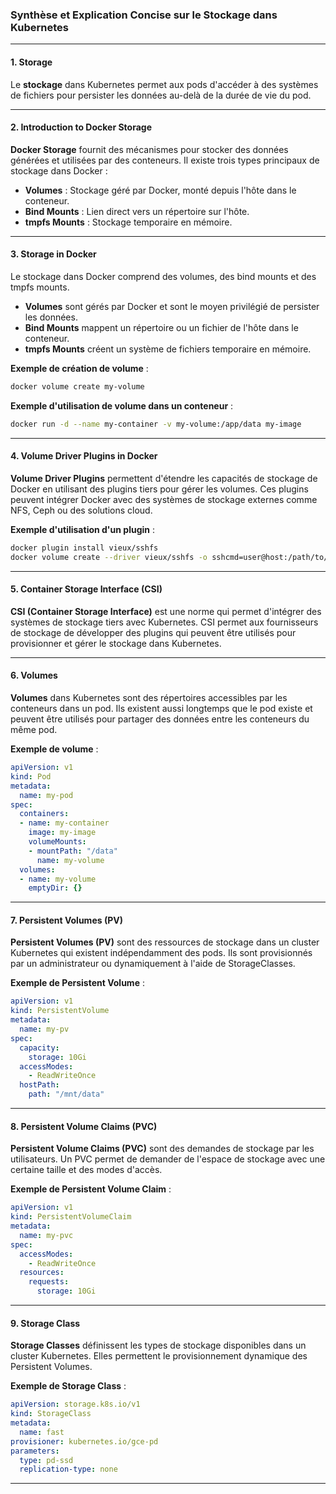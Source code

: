 ### Synthèse et Explication Concise sur le Stockage dans Kubernetes

---

#### 1. Storage

Le **stockage** dans Kubernetes permet aux pods d'accéder à des systèmes de fichiers pour persister les données au-delà de la durée de vie du pod.

---

#### 2. Introduction to Docker Storage

**Docker Storage** fournit des mécanismes pour stocker des données générées et utilisées par des conteneurs. Il existe trois types principaux de stockage dans Docker :

- **Volumes** : Stockage géré par Docker, monté depuis l'hôte dans le conteneur.
- **Bind Mounts** : Lien direct vers un répertoire sur l'hôte.
- **tmpfs Mounts** : Stockage temporaire en mémoire.

---

#### 3. Storage in Docker

Le stockage dans Docker comprend des volumes, des bind mounts et des tmpfs mounts.

- **Volumes** sont gérés par Docker et sont le moyen privilégié de persister les données.
- **Bind Mounts** mappent un répertoire ou un fichier de l'hôte dans le conteneur.
- **tmpfs Mounts** créent un système de fichiers temporaire en mémoire.

**Exemple de création de volume** :
```bash
docker volume create my-volume
```

**Exemple d'utilisation de volume dans un conteneur** :
```bash
docker run -d --name my-container -v my-volume:/app/data my-image
```

---

#### 4. Volume Driver Plugins in Docker

**Volume Driver Plugins** permettent d'étendre les capacités de stockage de Docker en utilisant des plugins tiers pour gérer les volumes. Ces plugins peuvent intégrer Docker avec des systèmes de stockage externes comme NFS, Ceph ou des solutions cloud.

**Exemple d'utilisation d'un plugin** :
```bash
docker plugin install vieux/sshfs
docker volume create --driver vieux/sshfs -o sshcmd=user@host:/path/to/dir my-ssh-volume
```

---

#### 5. Container Storage Interface (CSI)

**CSI (Container Storage Interface)** est une norme qui permet d'intégrer des systèmes de stockage tiers avec Kubernetes. CSI permet aux fournisseurs de stockage de développer des plugins qui peuvent être utilisés pour provisionner et gérer le stockage dans Kubernetes.

---

#### 6. Volumes

**Volumes** dans Kubernetes sont des répertoires accessibles par les conteneurs dans un pod. Ils existent aussi longtemps que le pod existe et peuvent être utilisés pour partager des données entre les conteneurs du même pod.

**Exemple de volume** :
```yaml
apiVersion: v1
kind: Pod
metadata:
  name: my-pod
spec:
  containers:
  - name: my-container
    image: my-image
    volumeMounts:
    - mountPath: "/data"
      name: my-volume
  volumes:
  - name: my-volume
    emptyDir: {}
```

---

#### 7. Persistent Volumes (PV)

**Persistent Volumes (PV)** sont des ressources de stockage dans un cluster Kubernetes qui existent indépendamment des pods. Ils sont provisionnés par un administrateur ou dynamiquement à l'aide de StorageClasses.

**Exemple de Persistent Volume** :
```yaml
apiVersion: v1
kind: PersistentVolume
metadata:
  name: my-pv
spec:
  capacity:
    storage: 10Gi
  accessModes:
    - ReadWriteOnce
  hostPath:
    path: "/mnt/data"
```

---

#### 8. Persistent Volume Claims (PVC)

**Persistent Volume Claims (PVC)** sont des demandes de stockage par les utilisateurs. Un PVC permet de demander de l'espace de stockage avec une certaine taille et des modes d'accès.

**Exemple de Persistent Volume Claim** :
```yaml
apiVersion: v1
kind: PersistentVolumeClaim
metadata:
  name: my-pvc
spec:
  accessModes:
    - ReadWriteOnce
  resources:
    requests:
      storage: 10Gi
```

---

#### 9. Storage Class

**Storage Classes** définissent les types de stockage disponibles dans un cluster Kubernetes. Elles permettent le provisionnement dynamique des Persistent Volumes.

**Exemple de Storage Class** :
```yaml
apiVersion: storage.k8s.io/v1
kind: StorageClass
metadata:
  name: fast
provisioner: kubernetes.io/gce-pd
parameters:
  type: pd-ssd
  replication-type: none
```

---